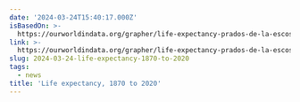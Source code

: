 ```yaml
---
date: '2024-03-24T15:40:17.000Z'
isBasedOn: >-
  https://ourworldindata.org/grapher/life-expectancy-prados-de-la-escosura?tab=chart
link: >-
  https://ourworldindata.org/grapher/life-expectancy-prados-de-la-escosura?tab=chart
slug: 2024-03-24-life-expectancy-1870-to-2020
tags:
  - news
title: 'Life expectancy, 1870 to 2020'
---
```


